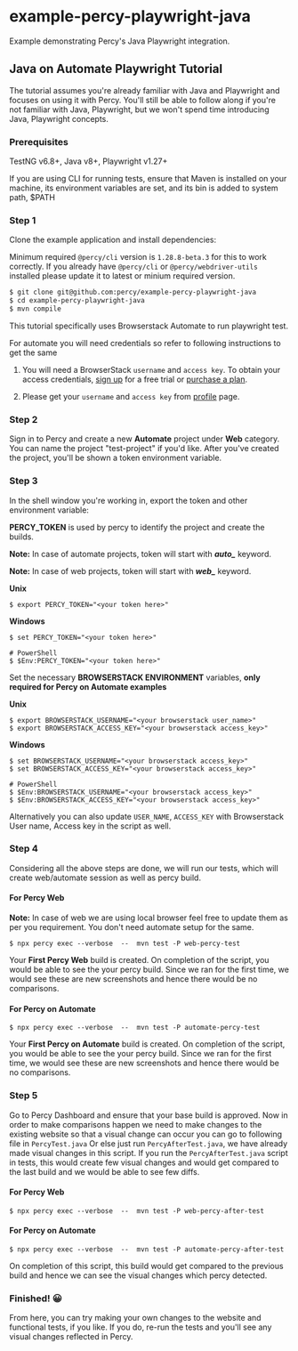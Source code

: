 # example-percy-playwright-java
Example demonstrating Percy's Java Playwright integration.

## Java on Automate Playwright Tutorial

The tutorial assumes you're already familiar with Java and Playwright and focuses on using it with Percy. You'll still be able to follow along if you're not familiar with Java, Playwright, but we won't spend time introducing Java, Playwright concepts.

### Prerequisites

TestNG v6.8+, Java v8+, Playwright v1.27+

If you are using CLI for running tests, ensure that Maven is installed on your machine, its environment variables are set, and its bin is added to system path, $PATH


### Step 1

Clone the example application and install dependencies:

Minimum required `@percy/cli`  version is `1.28.8-beta.3` for this to work correctly. If you already have `@percy/cli` or `@percy/webdriver-utils` installed please update it to latest or minium required version.

```bash
$ git clone git@github.com:percy/example-percy-playwright-java
$ cd example-percy-playwright-java
$ mvn compile
```

This tutorial specifically uses Browserstack Automate to run playwright test.

For automate you will need credentials so refer to following instructions to get the same

1. You will need a BrowserStack `username` and `access key`. To obtain your access credentials, [sign up](https://www.browserstack.com/users/sign_up?utm_campaign=Search-Brand-India&utm_source=google&utm_medium=cpc&utm_content=609922405128&utm_term=browserstack) for a free trial or [purchase a plan](https://www.browserstack.com/pricing).

2. Please get your `username` and `access key` from [profile](https://www.browserstack.com/accounts/profile) page.

### Step 2

Sign in to Percy and create a new **Automate** project under **Web** category. You can name the project "test-project" if you'd like. After you've created the project, you'll be shown a token environment variable.

### Step 3

In the shell window you're working in, export the token and other environment variable:

**PERCY_TOKEN** is used by percy to identify the project and create the builds.

**Note:** In case of automate projects, token will start with ***auto_*** keyword.

**Note:** In case of web projects, token will start with ***web_*** keyword.

**Unix**

``` shell
$ export PERCY_TOKEN="<your token here>"
```

**Windows**

``` shell
$ set PERCY_TOKEN="<your token here>"

# PowerShell
$ $Env:PERCY_TOKEN="<your token here>"
```

Set the necessary **BROWSERSTACK ENVIRONMENT** variables, **only required for Percy on Automate examples**

**Unix**

``` shell
$ export BROWSERSTACK_USERNAME="<your browserstack user_name>"
$ export BROWSERSTACK_ACCESS_KEY="<your browserstack access_key>"
```

**Windows**

``` shell
$ set BROWSERSTACK_USERNAME="<your browserstack access_key>"
$ set BROWSERSTACK_ACCESS_KEY="<your browserstack access_key>"

# PowerShell
$ $Env:BROWSERSTACK_USERNAME="<your browserstack access_key>"
$ $Env:BROWSERSTACK_ACCESS_KEY="<your browserstack access_key>"
```

Alternatively you can also update `USER_NAME`, `ACCESS_KEY` with Browserstack User name, Access key in the script as well.

### Step 4

Considering all the above steps are done, we will run our tests, which will create web/automate session as well as percy build.

#### For Percy Web
**Note:** In case of web we are using local browser feel free to update them as per you requirement. You don't need automate setup for the same.

``` shell
$ npx percy exec --verbose  --  mvn test -P web-percy-test
```

Your **First Percy Web** build is created.
On completion of the script, you would be able to see the your percy build. Since we ran for the first time, we would see these are new screenshots and hence there would be no comparisons.

#### For Percy on Automate

``` shell
$ npx percy exec --verbose  --  mvn test -P automate-percy-test
```

Your **First Percy on Automate** build is created.
On completion of the script, you would be able to see the your percy build. Since we ran for the first time, we would see these are new screenshots and hence there would be no comparisons.

### Step 5

Go to Percy Dashboard and ensure that your base build is approved.
Now in order to make comparisons happen we need to make changes to the existing website so that a visual change can occur you can go to following file in `PercyTest.java`
Or else just run `PercyAfterTest.java`, we have already made visual changes in this script. If you run the `PercyAfterTest.java` script in tests, this would create few visual changes and would get compared to the last build and we would be able to see few diffs.

#### For Percy Web

``` shell
$ npx percy exec --verbose  --  mvn test -P web-percy-after-test
```

#### For Percy on Automate

``` shell
$ npx percy exec --verbose  --  mvn test -P automate-percy-after-test
```

On completion of this script, this build would get compared to the previous build and hence we can see the visual changes which percy detected.

### Finished! 😀

From here, you can try making your own changes to the website and functional tests, if you like. If you do, re-run
the tests and you'll see any visual changes reflected in Percy.

